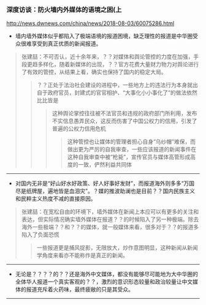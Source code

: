 ### 深度访谈：防火墙内外媒体的语境之困(上
http://news.dwnews.com/china/news/2018-08-03/60075286.html
- 墙内墙外媒体似乎都陷入了极端语境的报道困境，缺乏理性的报道是中华圈受众很难享受到真正优质的新闻报道。
>张建喆：不可否认，近十余年来，？？对媒体和舆论管控的力度在加强，手段更趋多样化，随着新媒体的出现，？？官方花费大量财力物力对舆论进行了有效的管控，从结果上看，确实也保持了国内的稳定大局。
>>？？正处于法治社会建设的进程中，一些地方上的违法行为本身就出自于政府官员，封建式的官官相护、“大事化小小事化了”的做法依然比比皆是
>>>这种舆论掌控往往被不法官员和违规的政府部门所利用，发布不实信息愚弄民众，这反而伤害了中国公权力的信用，引发了普遍的公权力信用危机
>>>>这种管控也让媒体的管理者担心自身“乌纱帽”难保，而做出更为严厉的自我审查，一些应该报道的新闻事件在这种自我审查中被“枪毙”，宣传官员与媒体高管形成高度的一致，俨然利益共同体
---
- 对国内无非是“好山好水好政策、好人好事好发财”，而报道海外则多多“万国尽是纸牌屋，遍地皆是血泪灾”。？媒的推波助澜也是目前？？国内民族主义和民粹主义热度不减的直接原因。
>张建喆：在宽松自由的环境下，墙外媒体在新闻上本应可以有更多的关注和表达，但实际情况确实墙外媒体在报道？？的时候陷入了另一种极端。除去海外一些极端？？和？？的媒体，就一般媒体来看，很多对于？？的报道多陷入了负面恐慌
>>一些报道更是捕风捉影，无限放大，炒作意图明显，这种新闻从新闻学角度来看亦不能称作是真正的新闻。
---
- 无论是？？？？的？？还是海外中文媒体，都没有能够尽可能地为大中华圈的全体华人报道一个真实客观的？？，激烈的意识形态较量和政治较量让中文媒体的报道充斥着火药味，最终疲敝的只是其受众。
---